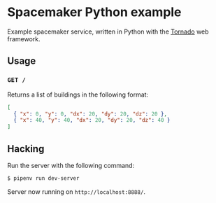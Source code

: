 # Spacemaker Python example

Example spacemaker service, written in Python with the
[Tornado](http://www.tornadoweb.org/en/latest/) web framework.

## Usage

### `GET /`

Returns a list of buildings in the following format:

```json
[
  { "x": 0, "y": 0, "dx": 20, "dy": 20, "dz": 20 },
  { "x": 40, "y": 40, "dx": 20, "dy": 20, "dz": 40 }
]
```

## Hacking

Run the server with the following command:

```bash
$ pipenv run dev-server
```

Server now running on `http://localhost:8888/`.

